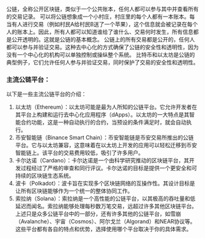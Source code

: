 公链，全称公开区块链，类似于一个公共账本，任何人都可以参与其中并查看所有的交易记录。
可以将公链想象成一个小村庄，村庄里的每个人都有一本账本。每当有人进行交易（例如村民A给村民B送了一个苹果），这个信息就会被记录在每个人的账本上。因此，所有人都可以知道谁给了谁什么、交易何时发生，所有信息都是公开透明的。这就是公链的基本概念。
公链上的所有交易都是公开的，任何人都可以参与并验证交易。这种去中心化的方式确保了公链的安全性和透明性，因为没有一个中心化的机构可以单独控制或操纵整个系统。
比特币和以太坊是公链的典型例子，它们允许任何人参与并验证交易，同时保护了交易的安全性和透明性。

### 主流公链平台：

以下是一些主流公链平台的介绍：

1. 以太坊（Ethereum）：以太坊可能是最为人所知的公链平台。它允许开发者在其平台上构建和运行去中心化应用程序（dApps）。以太坊的一大特点是其智能合约功能，这是一种自动执行的合约，当预设的条件满足时，就会自动执行。
2. 币安智能链（Binance Smart Chain）：币安智能链是币安交易所推出的公链平台。它与以太坊兼容，这意味着在以太坊上开发的应用可以轻松迁移到币安智能链上。该平台的交易费用较低，吸引了许多用户。
3. 卡尔达诺（Cardano）：卡尔达诺是一个由科学研究推动的区块链平台，其开发过程经过了严格的审查和同行评议。卡尔达诺的目标是提供一个更安全和可持续的区块链生态系统。
4. 波卡（Polkadot）：波卡旨在实现多个区块链网络的互操作性。其设计目标是让所有区块链能够作为一个统一的整体协同工作。
5. 索拉纳（Solana）：索拉纳是一个高性能的公链平台，以其极高的吞吐量和低延迟而闻名。索拉纳能够处理每秒数万笔交易，远超过许多其他区块链平台。
上述只是众多公链平台中的一部分，还有许多其他的公链平台，如雪崩（Avalanche）、宇宙（Cosmos）、阿尔戈兰（Algorand）和NEAR协议等。这些平台都有各自的特点和优势，选择使用哪个平台取决于你的具体需求。
